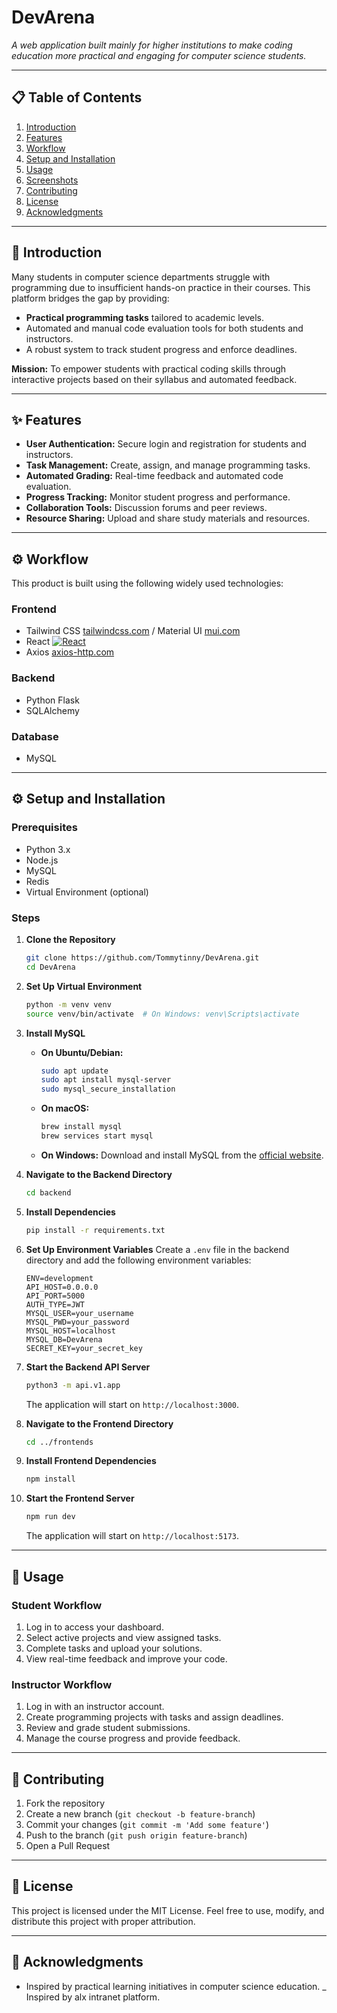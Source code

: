 # DevArena

_A web application built mainly for higher institutions to make coding education more practical and engaging for computer science students._  

---

## 📋 **Table of Contents**
1. [Introduction](#introduction)  
2. [Features](#features)  
3. [Workflow](#workflow)  
4. [Setup and Installation](#setup-and-installation)  
5. [Usage](#usage)  
6. [Screenshots](#screenshots)  
7. [Contributing](#contributing)  
8. [License](#license)  
9. [Acknowledgments](#acknowledgments)

---

## 📖 **Introduction**  
Many students in computer science departments struggle with programming due to insufficient hands-on practice in their courses. This platform bridges the gap by providing:  
- **Practical programming tasks** tailored to academic levels.  
- Automated and manual code evaluation tools for both students and instructors.  
- A robust system to track student progress and enforce deadlines.

**Mission:** To empower students with practical coding skills through interactive projects based on their syllabus and automated feedback.  

---

## ✨ **Features**
- **User Authentication:** Secure login and registration for students and instructors.
- **Task Management:** Create, assign, and manage programming tasks.
- **Automated Grading:** Real-time feedback and automated code evaluation.
- **Progress Tracking:** Monitor student progress and performance.
- **Collaboration Tools:** Discussion forums and peer reviews.
- **Resource Sharing:** Upload and share study materials and resources.

---

## ⚙️ **Workflow**

This product is built using the following widely used technologies:

### **Frontend**
- Tailwind CSS [tailwindcss.com](https://tailwindcss.com/) / Material UI [mui.com](https://mui.com/)
- React [![React](https://img.shields.io/badge/React-17.x-blue?logo=react)](https://reactjs.org/)
- Axios [axios-http.com](https://axios-http.com)

### **Backend**
- Python Flask
- SQLAlchemy

### **Database**
- MySQL

---

## ⚙️ **Setup and Installation**  

### **Prerequisites**  
- Python 3.x  
- Node.js
- MySQL  
- Redis
- Virtual Environment (optional)  

### **Steps**  
1. **Clone the Repository**  
   ```bash
   git clone https://github.com/Tommytinny/DevArena.git
   cd DevArena
   ```
2. **Set Up Virtual Environment**
   ```bash
   python -m venv venv
   source venv/bin/activate  # On Windows: venv\Scripts\activate
   ```

3. **Install MySQL**
   - **On Ubuntu/Debian:**
     ```bash
     sudo apt update
     sudo apt install mysql-server
     sudo mysql_secure_installation
     ```
   - **On macOS:**
     ```bash
     brew install mysql
     brew services start mysql
     ```
   - **On Windows:**
     Download and install MySQL from the [official website](https://dev.mysql.com/downloads/installer/).

4. **Navigate to the Backend Directory**
   ```bash
   cd backend
   ```

5. **Install Dependencies**
   ```bash
   pip install -r requirements.txt
   ```

6. **Set Up Environment Variables**
   Create a `.env` file in the backend directory and add the following environment variables:
   ```env
   ENV=development
   API_HOST=0.0.0.0
   API_PORT=5000
   AUTH_TYPE=JWT
   MYSQL_USER=your_username
   MYSQL_PWD=your_password
   MYSQL_HOST=localhost
   MYSQL_DB=DevArena
   SECRET_KEY=your_secret_key
   ```

8. **Start the Backend API Server**
   ```bash
   python3 -m api.v1.app
   ```
   The application will start on `http://localhost:3000`.

9. **Navigate to the Frontend Directory**
   ```bash
   cd ../frontends
   ```

10. **Install Frontend Dependencies**
    ```bash
    npm install
    ```

11. **Start the Frontend Server**
    ```bash
    npm run dev
    ```
    The application will start on `http://localhost:5173`.

---

## 🚀 **Usage**

### **Student Workflow**
1. Log in to access your dashboard.
2. Select active projects and view assigned tasks.
3. Complete tasks and upload your solutions.
4. View real-time feedback and improve your code.

### **Instructor Workflow**
1. Log in with an instructor account.
2. Create programming projects with tasks and assign deadlines.
3. Review and grade student submissions.
4. Manage the course progress and provide feedback.


---

## 🤝 **Contributing**
1. Fork the repository
2. Create a new branch (`git checkout -b feature-branch`)
3. Commit your changes (`git commit -m 'Add some feature'`)
4. Push to the branch (`git push origin feature-branch`)
5. Open a Pull Request

---

## 📜 **License**
This project is licensed under the MIT License. Feel free to use, modify, and distribute this project with proper attribution.

---

## 🙌 **Acknowledgments**
- Inspired by practical learning initiatives in computer science education.
_ Inspired by alx intranet platform.
